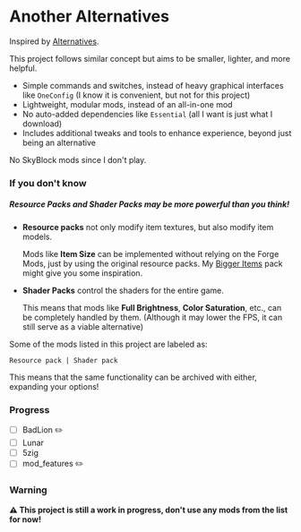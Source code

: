 # Another Alternatives

Inspired by [Alternatives](https://github.com/MicrocontrollersDev/Alternatives/).

This project follows similar concept but aims to be smaller, lighter, and more helpful.

- Simple commands and switches, instead of heavy graphical interfaces like `OneConfig` (I know it is convenient, but not for this project)
- Lightweight, modular mods, instead of an all-in-one mod
- No auto-added dependencies like `Essential` (all I want is just what I download)
- Includes additional tweaks and tools to enhance experience,  beyond just being an alternative

No SkyBlock mods since I don't play.

### If you don't know

##### **Resource Packs** and **Shader Packs** may be more powerful than you think!

- **Resource packs** not only modify item textures, but also modify item models. 
    
  Mods like **Item Size** can be implemented without relying on the Forge Mods, just by using the original resource packs. My [Bigger Items](https://github.com/eofitg/Bigger-Items) pack might give you some inspiration.
- **Shader Packs** control the shaders for the entire game. 
    
  This means that mods like **Full Brightness**, **Color Saturation**, etc., can be completely handled by them. (Although it may lower the FPS, it can still serve as a viable alternative)
  
Some of the mods listed in this project are labeled as:
```
Resource pack | Shader pack
```
This means that the same functionality can be archived with either, expanding your options!

### Progress

- [ ] BadLion ✏️
- [ ] Lunar
- [ ] 5zig
- [ ] mod_features ✏️

### Warning

**⚠ This project is still a work in progress, don't use any mods from the list for now!**